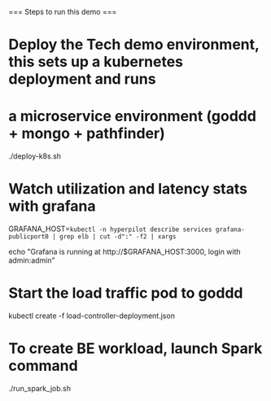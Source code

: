 === Steps to run this demo ===

# Deploy the Tech demo environment, this sets up a kubernetes deployment and runs
# a microservice environment (goddd + mongo + pathfinder)
./deploy-k8s.sh

# Watch utilization and latency stats with grafana
GRAFANA_HOST=`kubectl -n hyperpilot describe services grafana-publicport0 | grep elb | cut -d":" -f2 | xargs`

echo "Grafana is running at http://$GRAFANA_HOST:3000, login with admin:admin"

# Start the load traffic pod to goddd
kubectl create -f load-controller-deployment.json


# To create BE workload, launch Spark command
./run_spark_job.sh
